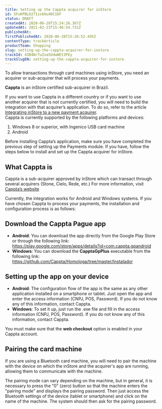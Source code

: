 ```yaml
---
title: Setting up the Cappta acquirer for inStore
id: 5FuKPBLD27Izx6Ou40CI6F
status: DRAFT
createdAt: 2020-06-28T15:24:26.367Z
updatedAt: 2021-02-23T15:46:54.731Z
publishedAt: 
firstPublishedAt: 2020-06-28T15:26:52.495Z
contentType: trackArticle
productTeam: Shopping
slug: setting-up-the-cappta-acquirer-for-instore
trackId: 43B4Nr7uZva5UdwWEt3PEy
trackSlugEN: setting-up-the-cappta-acquirer-for-instore
---
```


To allow transactions through card machines using inStore, you need an acquirer or sub-acquirer that will process your payments.

__Cappta__ is an inStore certified sub-acquirer in Brazil.

<div class="alert alert-warning">
If you want to use Cappta in a different country or if you want to use another acquirer that is not currently certified, you will need to build the integration with that acquirer’s application. To do so, refer to the article <a href="https://help.vtex.com/en/tracks/instore-integration--6NTqymtXmL9cNy8w1ouAod">Integrating inStore to a new payment acquirer</a>.
</div>

<div class=”alert alert-info”>
Cappta is currently supported by the following platforms and devices:
<ol>
<li>Windows 8 or superior, with Ingenico USB card machine</li>
<li>Android</li>
</ol>
</div>

Before installing Cappta’s application, make sure you have completed the previous step of setting up the Payments module. If you have, follow the steps below to install and set up the Cappta acquirer for inStore.


## What Cappta is

Cappta is a sub-acquirer approved by inStore which can transact through several acquirers (Stone, Cielo, Rede, etc.) For more information, visit [Cappta’s website](http://www.cappta.com.br)

Currently, the integration works for Android and Windows systems. If you have chosen Cappta to process your payments, the installation and configuration process is as follows:


## Download the Cappta Pague app

- **Android**: You can download the app directly from the Google Play Store or through the following link: https://play.google.com/store/apps/details?id=com.cappta.gpandroid
- **Windows**: You can download the **CapptaGpPlus** executable from the following link: https://github.com/Cappta/Homologa/tree/master/Instalador

## Setting up the app on your device
- **Android**: The configuration flow of the app is the same as any other application installed on a smartphone or tablet. Just open the app and enter the access information (CNPJ, POS, Password). If you do not know any of this information, contact Cappta.
- **Windows**: To set it up, just run the .exe file and fill in the access information (CNPJ, POS, Password). If you do not know any of this information, contact Cappta.

<div class=”alert alert-warning”>
You must make sure that the <strong>web checkout</strong> option is enabled in your Cappta account.
</div>


## Pairing the card machine

If you are using a Bluetooth card machine, you will need to pair the machine with the device on which the inStore and the acquirer's app are running, allowing them to communicate with the machine.

The pairing mode can vary depending on the machine, but in general, it is necessary to press the "0" (zero) button so that the machine enters the "pairing mode" and displays the pairing password. Then just access the Bluetooth settings of the device (tablet or smartphone) and click on the name of the machine. The system should then ask for the pairing password.

